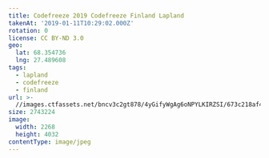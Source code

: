 ```yaml
---
title: Codefreeze 2019 Codefreeze Finland Lapland
takenAt: '2019-01-11T10:29:02.000Z'
rotation: 0
license: CC BY-ND 3.0
geo:
  lat: 68.354736
  lng: 27.489608
tags:
  - lapland
  - codefreeze
  - finland
url: >-
  //images.ctfassets.net/bncv3c2gt878/4yGifyWgAg6oNPYLKIRZSI/673c218af4318cae30b566ee2a15c484/codefreeze-2019-codefreeze-finland-lapland_32863156168_o
size: 2743224
image:
  width: 2268
  height: 4032
contentType: image/jpeg
---
```


